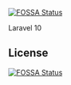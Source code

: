 [![FOSSA Status](https://app.fossa.com/api/projects/git%2Bgithub.com%2Fsussdorf%2Fpanel.svg?type=shield)](https://app.fossa.com/projects/git%2Bgithub.com%2Fsussdorf%2Fpanel?ref=badge_shield)

Laravel 10 


## License
[![FOSSA Status](https://app.fossa.com/api/projects/git%2Bgithub.com%2Fsussdorf%2Fpanel.svg?type=large)](https://app.fossa.com/projects/git%2Bgithub.com%2Fsussdorf%2Fpanel?ref=badge_large)
